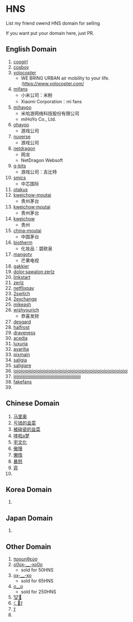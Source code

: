 # HNS
List my friend owend HNS domain for selling

If you want put your domain here, just PR.

## English Domain
1. [cosgirl](https://www.namebase.io/domains/cosgirl)
2. [cosboy](https://www.namebase.io/domains/cosboy)
3. [volocopter](https://www.namebase.io/domains/volocopter)
    - WE BRING URBAN air mobility to your life. :https://www.volocopter.com/
5. [mifans](https://www.namebase.io/domains/mifans)
    - 小米公司：米粉 
    - Xiaomi Corporation：mi fans
6. [mihayoo](https://www.namebase.io/domains/mihayoo)
    - 米哈游网络科技股份有限公司
    - miHoYo Co., Ltd.
7. [ohayoo](https://www.namebase.io/domains/ohayoo)
    - 游戏公司
12. [nuverse](https://www.namebase.io/domains/nuverse)
    - 游戏公司
14. [netdragon](https://www.namebase.io/domains/netdragon)
    - 网龙
    - NetDragon Websoft
16. [g-bits](https://www.namebase.io/domains/g-bits)
    - 游戏公司：吉比特
18. [smics](https://www.namebase.io/domains/smics)
    - 中芯国际
20. [otakus](https://www.namebase.io/domains/otakus)
21. [kweichow-moutai](https://www.namebase.io/domains/kweichow-moutai)
    - 贵州茅台
23. [kweichow·moutai](https://www.namebase.io/domains/xn--kweichowmoutai-2xa)
    - 贵州茅台
25. [kweichow](https://www.namebase.io/domains/kweichow)
    - 贵州
26. [china-moutai](https://www.namebase.io/domains/china-moutai)
    - 中国茅台
28. [biotherm](https://www.namebase.io/domains/biotherm)
    - 化妆品：碧欧泉
29. [mangotv](https://www.namebase.io/domains/mangotv)
    - 芒果电视
30. [gakkier](https://www.namebase.io/domains/gakkier)
31. [dolor·sawalon·zerlz](https://www.namebase.io/domains/xn--dolorsawalonzerlz-p2ah)
32. [linkstart](https://www.namebase.io/domains/linkstart)
33. [zerlz](https://www.namebase.io/domains/zerlz)
34. [netflixpay](https://www.namebase.io/domains/netflixpay)
35. [2switch](https://www.namebase.io/domains/2switch)
36. [2exchange](https://www.namebase.io/domains/2exchange)
37. [mikeash](https://www.namebase.io/domains/mikeash)
38. [wishyourich](https://www.namebase.io/domains/wishyourich)
    - 恭喜发财
39. [desgard](https://www.namebase.io/domains/desgard)
40. [halfrost](https://www.namebase.io/domains/halfrost)
41. [draveness](https://www.namebase.io/domains/draveness)
42. [acedia](https://www.namebase.io/domains/acedia)
43. [luxuria](https://www.namebase.io/domains/luxuria)
44. [avaritia](https://www.namebase.io/domains/avaritia)
45. [pixmain](https://www.namebase.io/domains/pixmain)
46. [saligia](https://www.namebase.io/domains/saligia)
47. [saligiare](https://www.namebase.io/domains/saligiare)
48. [ioioioioioioioioioioioioioioioioioioioioioioioioioioioioioioi](https://www.namebase.io/domains/ioioioioioioioioioioioioioioioioioioioioioioioioioioioioioioi)
49. [iiiiiiiiiiiiiiiiiiiiiiiiiiiiiiiiiiiiiiiiiiiiiiiiiiiiiiiiiiiiii](https://www.namebase.io/domains/iiiiiiiiiiiiiiiiiiiiiiiiiiiiiiiiiiiiiiiiiiiiiiiiiiiiiiiiiiiiii)
50. [fakefans](https://www.namebase.io/domains/fakefans)
51. [](https://www.namebase.io/domains/)



## Chinese Domain
1. [马里奥](https://www.namebase.io/domains/xn--hus952kiof)
2. [亏钱的韭菜](https://www.namebase.io/domains/xn--7kqz78g22iomqlwd)
3. [被碰瓷的韭菜](https://www.namebase.io/domains/xn--4ly06avzc6wt0zfytz)
6. [哆啦a梦](https://www.namebase.io/domains/xn--a-2h9a4s792d)
7. [宅文化](https://www.namebase.io/domains/xn--cjr19qvti)
8. [傲慢](https://www.namebase.io/domains/xn--u0qs02b)
9. [懒惰](https://www.namebase.io/domains/xn--nfuot)
11. [暴怒](https://www.namebase.io/domains/xn--b8to1m)
12. [弈](https://www.namebase.io/domains/xn--p0t)
13. [](https://www.namebase.io/domains/)


## Korea Domain
1. [](https://www.namebase.io/domains/)


## Japan Domain
1. [](https://www.namebase.io/domains/)



## Other Domain
1. [προμηθεύσ](https://www.namebase.io/domains/xn--qxaddoofhv3g)
3. [o0ox-__-xo0o](https://www.namebase.io/domains/o0ox-__-xo0o)
    - sold for 50HNS
6. [ox-__-xo](https://www.namebase.io/domains/ox-__-xo)
    - sold for 65HNS
7. [o__o](https://www.namebase.io/domains/o__o)
    - sold for 250HNS
8. [🐮🍺](https://www.namebase.io/domains/xn--xjhhl)
9. [☾🔭𖨆](https://www.namebase.io/domains/xn--c5h4359ini9c)
10. [𖨆](https://www.namebase.io/domains/xn--kt9e)
11. [](https://www.namebase.io/domains/)




